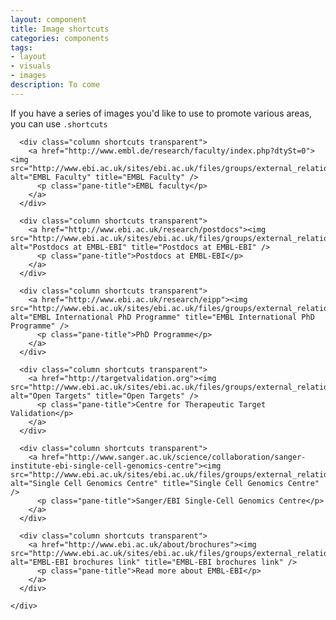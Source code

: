 ```yaml
---
layout: component
title: Image shortcuts
categories: components
tags:
- layout
- visuals
- images
description: To come
---
```


<div class="row collapse">
  If you have a series of images you'd like to use to promote various areas, you can use <code>.shortcuts</code>


  <div class="row">
    <div class="medium-up-3 columns medium-12 callout">

      <div class="column shortcuts transparent">
        <a href="http://www.embl.de/research/faculty/index.php?dtySt=0"><img src="http://www.ebi.ac.uk/sites/ebi.ac.uk/files/groups/external_relations/images/highlights/Faculty_500.jpg" alt="EMBL Faculty" title="EMBL Faculty" />
          <p class="pane-title">EMBL faculty</p>
        </a>
      </div>

      <div class="column shortcuts transparent">
        <a href="http://www.ebi.ac.uk/research/postdocs"><img src="http://www.ebi.ac.uk/sites/ebi.ac.uk/files/groups/external_relations/images/News/Postdocs_highlight.jpg" alt="Postdocs at EMBL-EBI" title="Postdocs at EMBL-EBI" />
          <p class="pane-title">Postdocs at EMBL-EBI</p>
        </a>
      </div>

      <div class="column shortcuts transparent">
        <a href="http://www.ebi.ac.uk/research/eipp"><img src="http://www.ebi.ac.uk/sites/ebi.ac.uk/files/groups/external_relations/images/highlights/PhD_500.jpg" alt="EMBL International PhD Programme" title="EMBL International PhD Programme" />
          <p class="pane-title">PhD Programme</p>
        </a>
      </div>

      <div class="column shortcuts transparent">
        <a href="http://targetvalidation.org"><img src="http://www.ebi.ac.uk/sites/ebi.ac.uk/files/groups/external_relations/images/highlights/CTTV_highlight.jpg" alt="Open Targets" title="Open Targets" />
          <p class="pane-title">Centre for Therapeutic Target Validation</p>
        </a>
      </div>

      <div class="column shortcuts transparent">
        <a href="http://www.sanger.ac.uk/science/collaboration/sanger-institute-ebi-single-cell-genomics-centre"><img src="http://www.ebi.ac.uk/sites/ebi.ac.uk/files/groups/external_relations/images/News/Single_cell_genomics_centre_highlight.jpg" alt="Single Cell Genomics Centre" title="Single Cell Genomics Centre" />
          <p class="pane-title">Sanger/EBI Single-Cell Genomics Centre</p>
        </a>
      </div>

      <div class="column shortcuts transparent">
        <a href="http://www.ebi.ac.uk/about/brochures"><img src="http://www.ebi.ac.uk/sites/ebi.ac.uk/files/groups/external_relations/images/highlights/Brochure_highlights.jpg" alt="EMBL-EBI brochures link" title="EMBL-EBI brochures link" />
          <p class="pane-title">Read more about EMBL-EBI</p>
        </a>
      </div>

    </div>
  </div> <!-- /row -->

</div>

